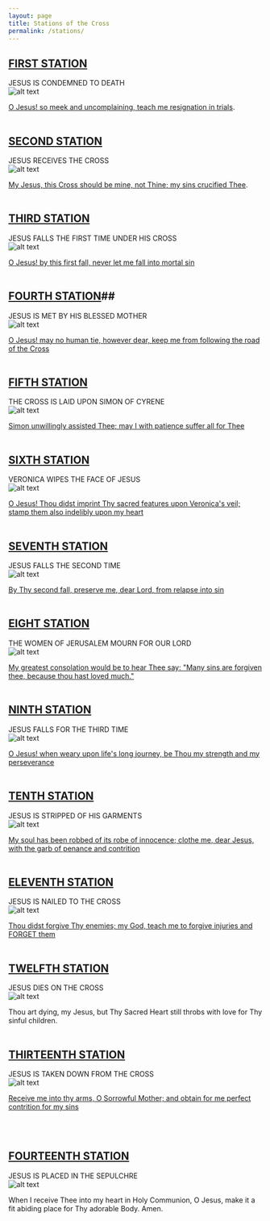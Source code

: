 ```yaml
---
layout: page
title: Stations of the Cross
permalink: /stations/
---
```


## [FIRST STATION](#first-station) ##

JESUS IS CONDEMNED TO DEATH  
![alt text](assets/images/station01.jpg)   

[O Jesus! so meek and uncomplaining, teach me resignation in trials](#second-station).
<br> <br>

## [SECOND STATION](#second-station) ##

JESUS RECEIVES THE CROSS   
![alt text](assets/images/station02.jpg)   

[My Jesus, this Cross should be mine, not Thine; my sins crucified Thee](#third-station).
<br> <br>

## [THIRD STATION](#third-station) ##

JESUS FALLS THE FIRST TIME UNDER HIS CROSS   
![alt text](assets/images/station03.jpg)   

[O Jesus! by this first fall, never let me fall into mortal sin](#fourth-station)
<br> <br>

## [FOURTH STATION](#fourth-station)##

JESUS IS MET BY HIS BLESSED MOTHER   
![alt text](assets/images/station04.jpg)   

[O Jesus! may no human tie, however dear, keep me from following the road of the Cross](#fifth-station)
<br> <br>


## [FIFTH STATION](#fifth-station) ##

THE CROSS IS LAID UPON SIMON OF CYRENE   
![alt text](assets/images/station05.jpg)   

[Simon unwillingly assisted Thee; may I with patience suffer all for Thee](#sixth-station)
<br> <br>

## [SIXTH STATION](#sixth-station) ##

VERONICA WIPES THE FACE OF JESUS  
![alt text](assets/images/station06.jpg)   

[O Jesus! Thou didst imprint Thy sacred features upon Veronica's veil; stamp them also indelibly upon my heart](#seventh-station)
<br> <br>


## [SEVENTH STATION](#seventh-station) ##

JESUS FALLS THE SECOND TIME  
![alt text](assets/images/station07.jpg)   

[By Thy second fall, preserve me, dear Lord, from relapse into sin](#eigth-station)
<br> <br>

## [EIGHT STATION](#eigth-station) ##

THE WOMEN OF JERUSALEM MOURN FOR OUR LORD   
![alt text](assets/images/station08.jpg)   

[My greatest consolation would be to hear Thee say:  "Many sins are forgiven thee, because thou hast loved much."](#ninth-station)
<br> <br>

## [NINTH STATION](#ninth-station) ##

JESUS FALLS FOR THE THIRD TIME  
![alt text](assets/images/station09.jpg)   

[O Jesus!  when weary upon life's long journey, be Thou my strength and my perseverance](#tenth-station)
<br> <br>

## [TENTH STATION](#tenth-station) ##

JESUS IS STRIPPED OF HIS GARMENTS  
![alt text](assets/images/station10.jpg)   

[My soul has been robbed of its robe of innocence; clothe me, dear Jesus, with the garb of penance and contrition](#eleventh-station)
<br> <br>

## [ELEVENTH STATION](#eleventh-station) ##

JESUS IS NAILED TO THE CROSS   
![alt text](assets/images/station11.jpg)   

[Thou didst forgive Thy enemies; my God, teach me to forgive injuries and FORGET them](#twelfth-station)
<br> <br>


## [TWELFTH STATION](#twelfth-station) ##

JESUS DIES ON THE CROSS   
![alt text](assets/images/station12.jpg)   

Thou art dying, my Jesus, but Thy Sacred Heart still throbs with love for Thy sinful children.
<br> <br>
 
 
## [THIRTEENTH STATION](#thirteenth-station) ##

JESUS IS TAKEN DOWN FROM THE CROSS     
![alt text](assets/images/station13.jpg)   

[Receive me into thy arms, O Sorrowful Mother; and obtain for me perfect contrition for my sins](#fourteenth-station)

<br> <br>

## [FOURTEENTH STATION](#fourteenth-station) ##

JESUS IS PLACED IN THE SEPULCHRE   
![alt text](assets/images/station14.jpg)   

When I receive Thee into my heart in Holy Communion, O Jesus, make it a fit abiding place for Thy adorable Body.  Amen.
<br> <br>



<br><br><br><br><br><br>






